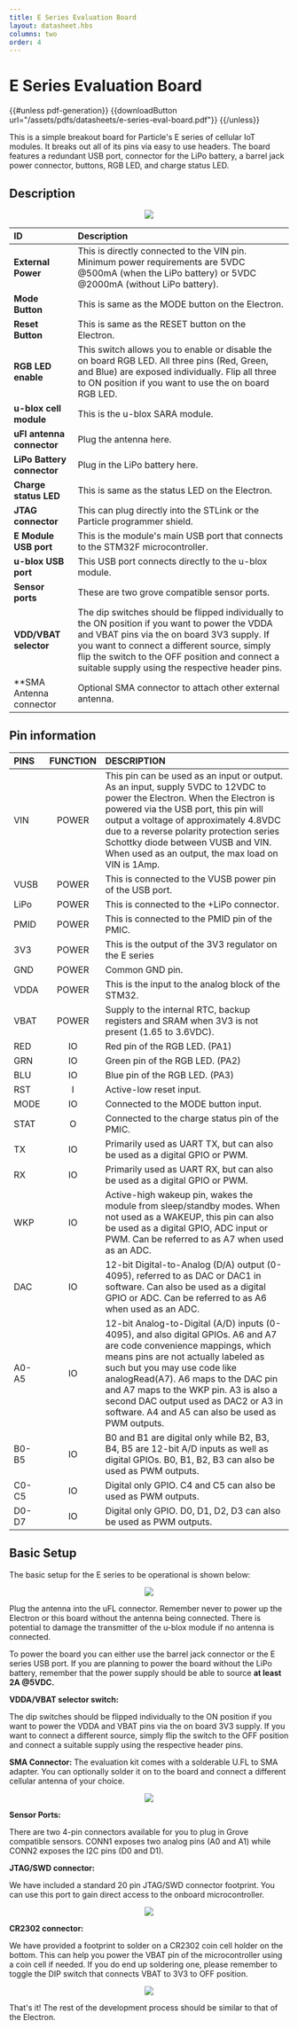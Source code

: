 ```yaml
---
title: E Series Evaluation Board
layout: datasheet.hbs
columns: two
order: 4
---
```

# E Series Evaluation Board

{{#unless pdf-generation}}
{{downloadButton url="/assets/pdfs/datasheets/e-series-eval-board.pdf"}}
{{/unless}}

This is a simple breakout board for Particle's E series of cellular IoT modules. It breaks out all of its pins via easy to use headers. The board features a redundant USB port, connector for the LiPo battery, a barrel jack power connector, buttons, RGB LED, and charge status LED.

## Description

<div align=center><img src="/assets/images/e-series/illustrations/e0-dev-description.png"></div>

| ID 					    | Description                                      |
|:--------------------------|:-------------------------------------------------|
| **External Power**        | This is directly connected to the VIN pin. Minimum power requirements are 5VDC @500mA (when the LiPo battery) or 5VDC @2000mA (without LiPo battery).|
| **Mode Button**           |This is same as the MODE button on the Electron.|
| **Reset Button**          |This is same as the RESET button on the Electron. |
| **RGB LED enable**        | This switch allows you to enable or disable the on board RGB LED. All three pins (Red, Green, and Blue) are exposed individually. Flip all three to ON position if you want to use the on board RGB LED. |
| **u-blox cell module**    | This is the u-blox SARA module.|
| **uFl antenna connector** |Plug the antenna here. |
| **LiPo Battery connector**| Plug in the LiPo battery here.|
| **Charge status LED**     | This is same as the status LED on the Electron.|
| **JTAG connector**        | This can plug directly into the STLink or the Particle programmer shield.|
| **E Module USB port**       | This is the module's main USB port that connects to the STM32F microcontroller.|
| **u-blox USB port**         | This USB port connects directly to the u-blox module.|
| **Sensor ports**			| These are two grove compatible sensor ports.|
| **VDD/VBAT selector**     | The dip switches should be flipped individually to the ON position if you want to power the VDDA and VBAT pins via the on board 3V3 supply. If you want to connect a different source, simply flip the switch to the OFF position and connect a suitable supply using the respective header pins.|
| **SMA Antenna connector   | Optional SMA connector to attach other external antenna.|


## Pin information

| PINS | FUNCTION | DESCRIPTION|
|:-----|:--------:|:-----------|
| VIN  | POWER    | This pin can be used as an input or output. As an input, supply 5VDC to 12VDC to power the Electron. When the Electron is powered via the USB port, this pin will output a voltage of approximately 4.8VDC due to a reverse polarity protection series Schottky diode between VUSB and VIN. When used as an output, the max load on VIN is 1Amp.	|
| VUSB | POWER    | This is connected to the VUSB power pin of the USB port. |
| LiPo | POWER    | This is connected to the +LiPo connector.				|
| PMID | POWER    | This is connected to the PMID pin of the PMIC.			|
| 3V3  | POWER    | This is the output of the 3V3 regulator on the E series		|
| GND  | POWER    | Common GND pin. 											|
| VDDA | POWER    | This is the input to the analog block of the STM32.		|
| VBAT | POWER    | Supply to the internal RTC, backup registers and SRAM when 3V3 is not present (1.65 to 3.6VDC).	|
| RED  | IO       | Red pin of the RGB LED. (PA1)
| GRN  | IO       | Green pin of the RGB LED. (PA2)
| BLU  | IO       | Blue pin of the RGB LED. (PA3)
| RST  | I        | Active-low reset input.
| MODE | IO       | Connected to the MODE button input.
| STAT | O        | Connected to the charge status pin of the PMIC.
| TX   | IO       | Primarily used as UART TX, but can also be used as a digital GPIO or PWM.|
| RX   | IO       | Primarily used as UART RX, but can also be used as a digital GPIO or PWM.|
| WKP  | IO       | Active-high wakeup pin, wakes the module from sleep/standby modes. When not used as a WAKEUP, this pin can also be used as a digital GPIO, ADC input or PWM. Can be referred to as A7 when used as an ADC.|
| DAC  | IO       | 12-bit Digital-to-Analog (D/A) output (0-4095), referred to as DAC or DAC1 in software. Can also be used as a digital GPIO or ADC. Can be referred to as A6 when used as an ADC.|
| A0-A5| IO       | 12-bit Analog-to-Digital (A/D) inputs (0-4095), and also digital GPIOs. A6 and A7 are code convenience mappings, which means pins are not actually labeled as such but you may use code like analogRead(A7). A6 maps to the DAC pin and A7 maps to the WKP pin. A3 is also a second DAC output used as DAC2 or A3 in software. A4 and A5 can also be used as PWM outputs.|
| B0-B5| IO       | B0 and B1 are digital only while B2, B3, B4, B5 are 12-bit A/D inputs as well as digital GPIOs. B0, B1, B2, B3 can also be used as PWM outputs.|
| C0-C5| IO       | Digital only GPIO. C4 and C5 can also be used as PWM outputs.
| D0-D7| IO       | Digital only GPIO. D0, D1, D2, D3 can also be used as PWM outputs.|

## Basic Setup

The basic setup for the E series to be operational is shown below:

<div align=center><img src="/assets/images/e-series/illustrations/e0-dev-setup.png"></div>

Plug the antenna into the uFL connector. Remember never to power up the Electron or this board without the antenna being connected. There is potential to damage the transmitter of the u-blox module if no antenna is connected.

To power the board you can either use the barrel jack connector or the E series USB port. If you are planning to power the board without the LiPo battery, remember that the power supply should be able to source **at least 2A @5VDC.**

**VDDA/VBAT selector switch:** 

The dip switches should be flipped individually to the ON position if you want to power the VDDA and VBAT pins via the on board 3V3 supply. If you want to connect a different source, simply flip the switch to the OFF position and connect a suitable supply using the respective header pins.

**SMA Connector:** The evaluation kit comes with a solderable U.FL to SMA adapter. You can optionally solder it on to the board and connect a different cellular antenna of your choice. 

<div align=center><img src="/assets/images/e-series/illustrations/e0-dev-sma.png"></div>


**Sensor Ports:** 

There are two 4-pin connectors available for you to plug in Grove compatible sensors. CONN1 exposes two analog pins (A0 and A1) while CONN2 exposes the I2C pins (D0 and D1).

**JTAG/SWD connector:** 

We have included a standard 20 pin JTAG/SWD connector footprint. You can use this port to gain direct access to the onboard microcontroller. 

<div align=center><img src="/assets/images/e-series/illustrations/e0-dev-jtag.png"></div>


**CR2302 connector:**

We have provided a footprint to solder on a CR2302 coin cell holder on the bottom. This can help you power the VBAT pin of the microcontroller using a coin cell if needed. If you do end up soldering one, please remember to toggle the DIP switch that connects VBAT to 3V3 to OFF position.

<div align=center><img src="/assets/images/e-series/illustrations/e0-dev-bottom.png"></div>


That's it! The rest of the development process should be similar to that of the Electron.
